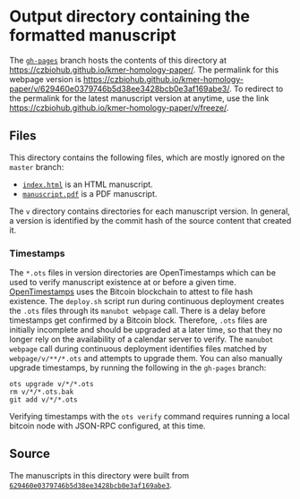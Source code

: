 # Output directory containing the formatted manuscript

The [`gh-pages`](https://github.com/czbiohub/kmer-homology-paper/tree/gh-pages) branch hosts the contents of this directory at <https://czbiohub.github.io/kmer-homology-paper/>.
The permalink for this webpage version is <https://czbiohub.github.io/kmer-homology-paper/v/629460e0379746b5d38ee3428bcb0e3af169abe3/>.
To redirect to the permalink for the latest manuscript version at anytime, use the link <https://czbiohub.github.io/kmer-homology-paper/v/freeze/>.

## Files

This directory contains the following files, which are mostly ignored on the `master` branch:

+ [`index.html`](index.html) is an HTML manuscript.
+ [`manuscript.pdf`](manuscript.pdf) is a PDF manuscript.

The `v` directory contains directories for each manuscript version.
In general, a version is identified by the commit hash of the source content that created it.

### Timestamps

The `*.ots` files in version directories are OpenTimestamps which can be used to verify manuscript existence at or before a given time.
[OpenTimestamps](https://opentimestamps.org/) uses the Bitcoin blockchain to attest to file hash existence.
The `deploy.sh` script run during continuous deployment creates the `.ots` files through its `manubot webpage` call.
There is a delay before timestamps get confirmed by a Bitcoin block.
Therefore, `.ots` files are initially incomplete and should be upgraded at a later time, so that they no longer rely on the availability of a calendar server to verify.
The `manubot webpage` call during continuous deployment identifies files matched by `webpage/v/**/*.ots` and attempts to upgrade them.
You can also manually upgrade timestamps, by running the following in the `gh-pages` branch:

```shell
ots upgrade v/*/*.ots
rm v/*/*.ots.bak
git add v/*/*.ots
```

Verifying timestamps with the `ots verify` command requires running a local bitcoin node with JSON-RPC configured, at this time.

## Source

The manuscripts in this directory were built from
[`629460e0379746b5d38ee3428bcb0e3af169abe3`](https://github.com/czbiohub/kmer-homology-paper/commit/629460e0379746b5d38ee3428bcb0e3af169abe3).
